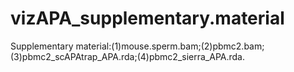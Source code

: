 # vizAPA_supplementary.material
Supplementary material:(1)mouse.sperm.bam;(2)pbmc2.bam;(3)pbmc2_scAPAtrap_APA.rda;(4)pbmc2_sierra_APA.rda.
